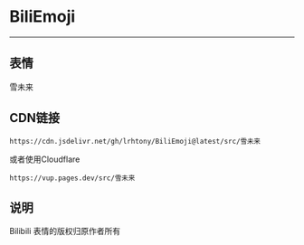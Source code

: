 # BiliEmoji
---
## 表情
雪未来
## CDN链接
```
https://cdn.jsdelivr.net/gh/lrhtony/BiliEmoji@latest/src/雪未来
```
或者使用Cloudflare
```
https://vup.pages.dev/src/雪未来
```
## 说明
Bilibili 表情的版权归原作者所有

